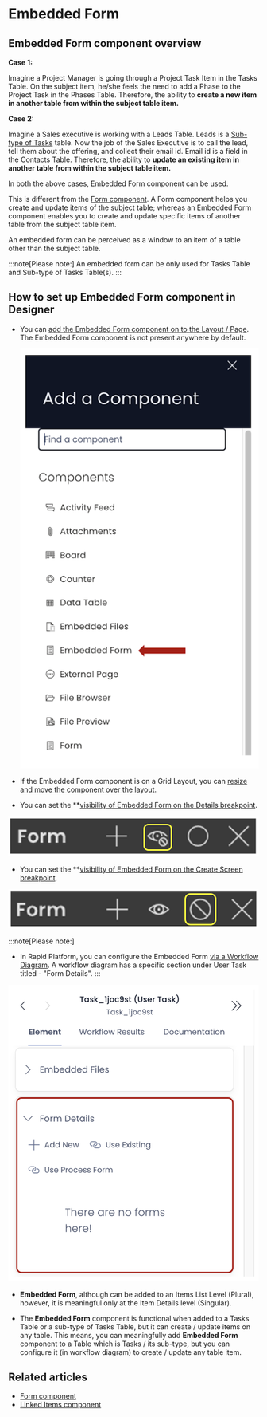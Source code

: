 # Embedded Form

## Embedded Form component overview

**Case 1:**

Imagine a Project Manager is going through a Project Task Item in the Tasks Table. On the subject item, he/she feels the need to add a Phase to the Project Task in the Phases Table. Therefore, the ability to **create a new item in another table from within the subject table item.**

**Case 2:**

Imagine a Sales executive is working with a Leads Table. Leads is a [Sub-type of Tasks](</docs/Rapid/3-User Manual/glossary/glossary.md#inherit-tables> "Inherit Table / Sub-Type Of") table. Now the job of the Sales Executive is to call the lead, tell them about the offering, and collect their email id. Email id is a field in the Contacts Table. Therefore, the ability to **update an existing item in another table from within the subject table item.**

In both the above cases, Embedded Form component can be used.

This is different from the [Form component](/docs/Rapid/4-Keyper%20Manual/2-Designer/2-Pages/3-Components/form/form.md "What is a Form Component on a Layout / Page?"). A Form component helps you create and update items of the subject table; whereas an Embedded Form component enables you to create and update specific items of another table from the subject table item.

An embedded form can be perceived as a window to an item of a table other than the subject table.

:::note[Please note:]
An embedded form can be only used for Tasks Table and Sub-type of Tasks Table(s).
:::

## How to set up Embedded Form component in Designer

- You can [add the Embedded Form component on to the Layout / Page](/docs/Rapid/4-Keyper%20Manual/2-Designer/2-Pages/5-how-to-guides/how-to-add-a-component/how-to-add-a-component.md "How to add a component to a Layout / Page?"). The Embedded Form component is not present anywhere by default. 

    ![Components list](<Components list.png>)

- If the Embedded Form component is on a Grid Layout, you can [resize and move the component over the layout](/docs/Rapid/4-Keyper%20Manual/2-Designer/2-Pages/5-how-to-guides/how-to-arrange-a-component-on-a-grid/how-to-arrange-a-component-on-a-grid.md "How to arrange a component on Grid layout?").

- You can set the **[visibility of Embedded Form on the Details breakpoint](/docs/Rapid/4-Keyper%20Manual/2-Designer/2-Pages/5-how-to-guides/how-to-hide-components-on-breakpoints/how-to-hide-components-on-breakpoints.md "How to set a component to be visible / hidden on 'Item Details' and 'Create' breakpoints?").   

![Visibility toggle](<../Visiblity toggle.png>)

- You can set the **[visibility of Embedded Form on the Create Screen breakpoint](/docs/Rapid/4-Keyper%20Manual/2-Designer/2-Pages/5-how-to-guides/how-to-hide-components-on-breakpoints/how-to-hide-components-on-breakpoints.md "How to set a component to be visible / hidden on 'Item Details' and 'Create' breakpoints?"). 

![Display toggle](<../Display toggle.png>)

:::note[Please note:]

- In Rapid Platform, you can configure the Embedded Form [via a Workflow Diagram](</docs/Rapid/4-Keyper Manual/3-Workflow/1-overview/1-overview.md>). A workflow diagram has a specific section under User Task titled - "Form Details".
:::

![Embedded form in workflow configuration](<Embedded form in workflow configuration.png>)

- **Embedded Form**, although can be added to an Items List Level (Plural), however, it is meaningful only at the Item Details level (Singular).

- The **Embedded Form** component is functional when added to a Tasks Table or a sub-type of Tasks Table, but it can create / update items on any table. This means, you can meaningfully add **Embedded Form** component to a Table which is Tasks / its sub-type, but you can configure it (in workflow diagram) to create / update any table item.

## Related articles

- [Form component](/docs/Rapid/4-Keyper%20Manual/2-Designer/2-Pages/3-Components/form/form.md "What is a Form Component on a Layout / Page?")
- [Linked Items component](/docs/Rapid/4-Keyper%20Manual/2-Designer/2-Pages/3-Components/linked-items/linked-items.md "What is a Linked Items component on a Layout / Page?")
